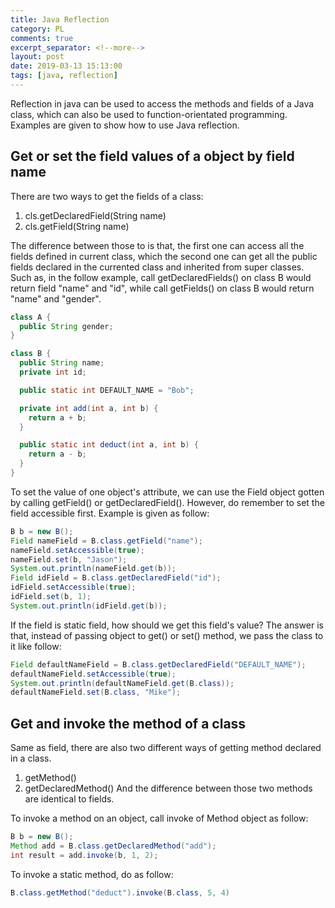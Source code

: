 ```yaml
---
title: Java Reflection
category: PL
comments: true
excerpt_separator: <!--more-->
layout: post
date: 2019-03-13 15:13:00
tags: [java, reflection]
---
```

Reflection in java can be used to access the methods and fields of a Java class, which can also be used to function-orientated programming. Examples are given to show how to use Java reflection.
<!--more-->
## Get or set the field values of a object by field name
There are two ways to get the fields of a class:
1. cls.getDeclaredField(String name)
2. cls.getField(String name)

The difference between those to is that, the first one can access all the fields defined in current class, which the second one can get all the public fields declared in the currented class and inherited from super classes. Such as, in the follow example, call getDeclaredFields() on class B would return field "name" and "id", while call getFields() on class B would return "name" and "gender".
```Java
class A {
  public String gender;
}

class B {
  public String name;
  private int id;

  public static int DEFAULT_NAME = "Bob";

  private int add(int a, int b) {
    return a + b;
  }

  public static int deduct(int a, int b) {
    return a - b;
  }
}
```
To set the value of one object's attribute, we can use the Field object gotten by calling getField() or getDeclaredField(). However, do remember to set the field accessible first. Example is given as follow:
```Java
B b = new B();
Field nameField = B.class.getField("name");
nameField.setAccessible(true);
nameField.set(b, "Jason");
System.out.println(nameField.get(b));
Field idField = B.class.getDeclaredField("id");
idField.setAccessible(true);
idField.set(b, 1);
System.out.println(idField.get(b));
```
If the field is static field, how should we get this field's value? The answer is that, instead of passing object to get() or set() method, we pass the class to it like follow:
```Java
Field defaultNameField = B.class.getDeclaredField("DEFAULT_NAME");
defaultNameField.setAccessible(true);
System.out.println(defaultNameField.get(B.class));
defaultNameField.set(B.class, "Mike");
```

## Get and invoke the method of a class
Same as field, there are also two different ways of getting method declared in a class.
1. getMethod()
2. getDeclaredMethod()
And the difference between those two methods are identical to fields.

To invoke a method on an object, call invoke of Method object as follow:
```Java
B b = new B();
Method add = B.class.getDeclaredMethod("add");
int result = add.invoke(b, 1, 2);
```

To invoke a static method, do as follow:
```Java
B.class.getMethod("deduct").invoke(B.class, 5, 4)
```
